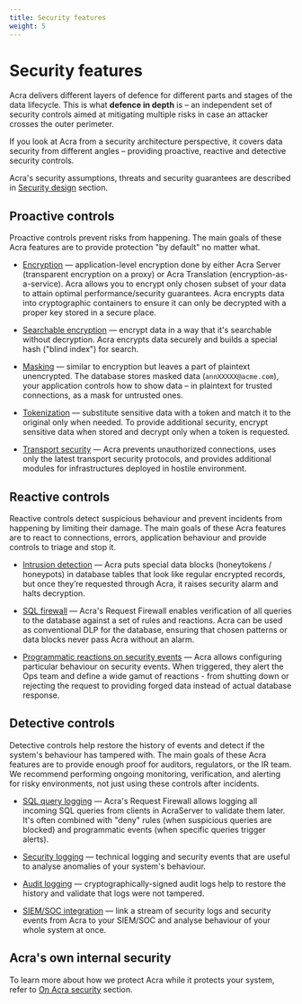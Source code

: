 ```yaml
---
title: Security features
weight: 5
---
```


# Security features

Acra delivers different layers of defence for different parts and stages of the data lifecycle. This is what **defence in depth** is – an independent set of security controls aimed at mitigating multiple risks in case an attacker crosses the outer perimeter.

If you look at Acra from a security architecture perspective, it covers data security from different angles – providing proactive, reactive and detective security controls.

Acra's security assumptions, threats and security guarantees are described in [Security design](/acra/acra-in-depth/security-design/) section.


## Proactive controls

Proactive controls prevent risks from happening. The main goals of these Acra features are to provide protection "by default" no matter what.

* [Encryption](/acra/security-controls/encryption/) —
  application-level encryption done by either Acra Server (transparent encryption on a proxy) or Acra Translation (encryption-as-a-service). Acra allows you to encrypt only chosen subset of your data to attain optimal performance/security guarantees. Acra encrypts data into cryptographic containers to ensure it can only be decrypted with a proper key stored in a secure place.

* [Searchable encryption](/acra/security-controls/searchable-encryption/) —
  encrypt data in a way that it's searchable without decryption. Acra encrypts data securely and builds a special hash ("blind index") for search.
  
* [Masking](/acra/security-controls/masking/) —
  similar to encryption but leaves a part of plaintext unencrypted. The database stores masked data (`annXXXXX@acme.com`), your application controls how to show data – in plaintext for trusted connections, as a mask for untrusted ones.

* [Tokenization](/acra/security-controls/tokenization/) —
  substitute sensitive data with a token and match it to the original only when needed. To provide additional security, encrypt sensitive data when stored and decrypt only when a token is requested. 

* [Transport security](/acra/security-controls/transport-security/) —
  Acra prevents unauthorized connections, uses only the latest transport security protocols, and provides additional modules for infrastructures deployed in hostile environment.


## Reactive controls

Reactive controls detect suspicious behaviour and prevent incidents from happening by limiting their damage. The main goals of these Acra features are to react to connections, errors, application behaviour and provide controls to triage and stop it.

* [Intrusion detection](/acra/security-controls/intrusion-detection/) —
  Acra puts special data blocks (honeytokens / honeypots) in database tables that look like regular encrypted records, but once they’re requested through Acra, it raises security alarm and halts decryption.

* [SQL firewall](/acra/security-controls/sql-firewall) —
  Acra's Request Firewall enables verification of all queries to the database against a set of rules and reactions. Acra can be used as conventional DLP for the database, ensuring that chosen patterns or data blocks never pass Acra without an alarm.

* [Programmatic reactions on security events](/acra/security-controls/security-logging-and-events/programmatic-reactions/) —
  Acra allows configuring particular behaviour on security events. When triggered, they alert the Ops team and define a wide gamut of reactions - from shutting down or rejecting the request to providing forged data instead of actual database response.


## Detective controls

Detective controls help restore the history of events and detect if the system's behaviour has tampered with. The main goals of these Acra features are to provide enough proof for auditors, regulators, or the IR team. We recommend performing ongoing monitoring, verification, and alerting for risky environments, not just using these controls after incidents.

* [SQL query logging](/acra/security-controls/sql-firewall#logging-and-masking-queries/) —
  Acra's Request Firewall allows logging all incoming SQL queries from clients in AcraServer to validate them later. It's often combined with "deny" rules (when suspicious queries are blocked) and programmatic events (when specific queries trigger alerts).

* [Security logging](/acra/security-controls/security-logging-and-events/security-logging/) —
  technical logging and security events that are useful to analyse anomalies of your system's behaviour.

* [Audit logging](/acra/security-controls/security-logging-and-events/audit-logging/) —
  cryptographically-signed audit logs help to restore the history and validate that logs were not tampered.

* [SIEM/SOC integration](/acra/security-controls/security-logging-and-events/siem-soc-integration/) —
  link a stream of security logs and security events from Acra to your SIEM/SOC and analyse behaviour of your whole system at once.


## Acra's own internal security

To learn more about how we protect Acra while it protects your system, refer to [On Acra security](/acra/on-acra-security/) section.

